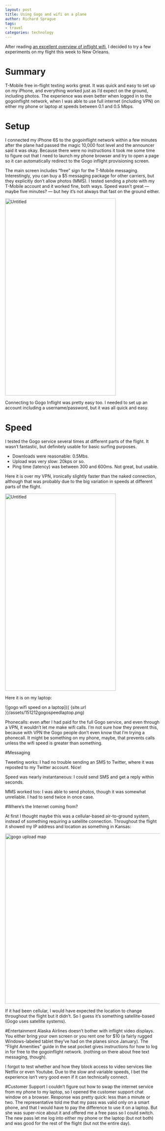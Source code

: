 ```yaml
---
layout: post
title: Using Gogo and wifi on a plane
author: Richard Sprague
tags:
- travel
categories: technology
---
```

After reading
[an excellent overview of inflight wifi](http://thepointsguy.com/2015/11/how-in-flight-wi-fi-works/),
I decided to try a few experiments on my flight this week to New
Orleans.

# Summary
T-Mobile free in-flight texting works great. It was quick and easy to set up on my iPhone, and everything worked just as I’d expect on the ground, including photos.  The experience was even better when logged in to the gogoinflight network, when I was able to use full internet (including VPN) on either my phone or laptop at speeds between 0.1 and 0.5 Mbps.

# Setup
I connected my iPhone 6S to the gogoinflight network within a few minutes after the plane had passed the magic 10,000 foot level and the announcer said it was okay. Because there were no instructions it took me some time to figure out that I need to launch my phone browser and try to open a page so it can automatically redirect to the Gogo inflight provisioning screen.

The main screen includes  “free” sign for the T-Mobile
messaging. Interestingly, you can buy a $5 messaging package for other
carriers, but they explicitly don’t allow photos (MMS). I tested
sending a photo with my T-Mobile account and it worked fine, both
ways. Speed wasn’t great — maybe five minutes? — but hey it’s not
always that fast on the ground either.

<a data-flickr-embed="true"
href="https://www.flickr.com/photos/sprague/23081366943/in/album-72157659312996283/"
title="Untitled"><img
src="https://farm6.staticflickr.com/5731/23081366943_c1d1b436b1_z.jpg"
width="360" height="640" alt="Untitled"></a><script async
src="//embedr.flickr.com/assets/client-code.js"
charset="utf-8"></script>

Connecting to Gogo Inflight was pretty easy too. I needed to set up an
account including a username/password, but it was all quick and easy.

# Speed
I tested the Gogo service several times at different parts of the flight. It wasn’t fantastic, but definitely usable for basic surfing purposes.

* Downloads were reasonable: 0.5Mbs.
* Upload was very slow: 20kps or so.
* Ping time (latency) was between 300 and 600ms.  Not great, but usable.

Here it is over my VPN, ironically slightly faster than the naked
connection, although that was probably due to the big variation in
speeds at different parts of the flight.

<a data-flickr-embed="true"
href="https://www.flickr.com/photos/sprague/23340489919/in/album-72157659312996283/"
title="Untitled"><img
src="https://farm1.staticflickr.com/692/23340489919_c65df75ee3_z.jpg"
width="360" height="640" alt="Untitled"></a><script async
src="//embedr.flickr.com/assets/client-code.js"
charset="utf-8"></script>

Here it is on my laptop:

![gogo wifi speed on a laptop]({ {site.url }}/assets/151212gogospeedlaptop.png)

Phonecalls: even after I had paid for the full Gogo service, and even through a VPN, it wouldn’t let me make wifi calls. I’m not sure how they prevent this, because with VPN the Gogo people don’t even know that I’m trying a phonecall. It might be something on my phone, maybe, that prevents calls unless the wifi speed is greater than something.

#Messaging

Tweeting works: I had no trouble sending an SMS to Twitter, where it was reposted to my Twitter account. Nice!

Speed was nearly instantaneous: I could send SMS and get a reply within seconds.

MMS worked too: I was able to send photos, though it was somewhat unreliable.  I had to send twice in once case.

#Where’s the Internet coming from?

At first I thought maybe this was a cellular-based air-to-ground
system, instead of something requiring a satellite
connection. Throughout the flight it showed my IP address and location
as something in Kansas:

<a data-flickr-embed="true"
href="https://www.flickr.com/photos/sprague/23687613956/" title="gogo
upload map"><img
src="https://farm6.staticflickr.com/5680/23687613956_fa833cf566_z.jpg"
width="640" height="553" alt="gogo upload map"></a><script async
src="//embedr.flickr.com/assets/client-code.js"
charset="utf-8"></script>

If it had been cellular, I would have expected the location to change throughout the flight but it didn’t. So I guess it’s something satellite-based (Gogo uses satellite systems).

#Entertainment
Alaska Airlines doesn’t bother with inflight video displays. You either bring your own screen or you rent one for $10 (a fairly rugged Windows-labeled tablet they’ve had on the planes since January). The “Flight Amenities” guide in the seat pocket gives instructions for how to log in for free to the gogoinflight network. (nothing on there about free text messaging, though).

I forgot to test whether and how they block access to video services like Netflix or even Youtube. Due to the slow and variable speeds, I bet the experience isn’t very good even if it can technically connect.

#Customer Support
I couldn’t figure out how to swap the internet service from my phone to my laptop, so I opened the customer support chat window on a browser. Response was pretty quick: less than a minute or two.  The representative told me that my pass was valid only on a smart phone, and that I would have to pay the difference to use it on a laptop.  But she was super-nice about it and offered me a free pass so I could switch. The new pass let me log into either my phone or the laptop (but not both) and was good for the rest of the flight (but not the entire day).
